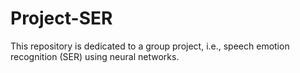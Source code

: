 # Project-SER
This repository is dedicated to a group project, i.e., speech emotion recognition (SER) using neural networks.
